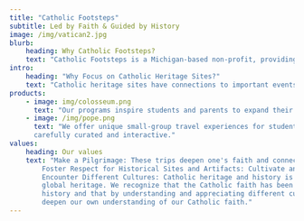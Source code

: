 ```yaml
---
title: "Catholic Footsteps"
subtitle: Led by Faith & Guided by History
image: /img/vatican2.jpg
blurb:
    heading: Why Catholic Footsteps?
    text: "Catholic Footsteps is a Michigan-based non-profit, providing curated, all-inclusive, Catholic heritage travel experiences for students and their families. "
intro:
    heading: "Why Focus on Catholic Heritage Sites?"
    text: "Catholic heritage sites have connections to important events or people in the history of the Catholic Church and often contain art and artifacts that tell the story of the Catholic faith, its history, and its diverse communities. These sites help Catholic students learn and feel more connected to their faith."
products:
    - image: img/colosseum.png
      text: "Our programs inspire students and parents to expand their view of the global Catholic community and provide additional context and color for Catholic teachings."
    - image: /img/pope.png
      text: "We offer unique small-group travel experiences for students with their parent or guardian, that are 
      carefully curated and interactive."
values:
    heading: Our values
    text: "Make a Pilgrimage: These trips deepen one's faith and connection with the spiritual history of the Church.
        Foster Respect for Historical Sites and Artifacts: Cultivate an appreciation for preservation.
        Encounter Different Cultures: Catholic heritage and history is not limited to one country or culture, it is a
        global heritage. We recognize that the Catholic faith has been lived out in many different ways throughout
        history and that by understanding and appreciating different cultural expressions of the faith, we can 
        deepen our own understanding of our Catholic faith."
---
```


